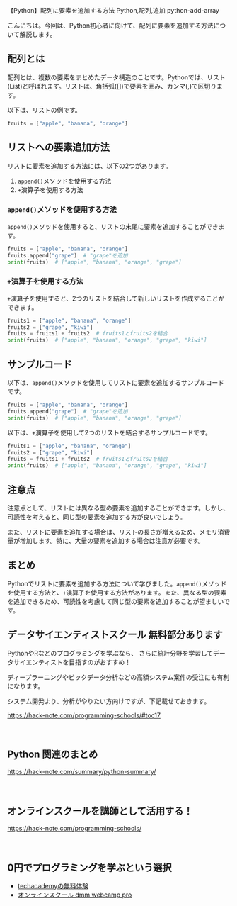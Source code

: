 【Python】配列に要素を追加する方法
Python,配列,追加
python-add-array

こんにちは。今回は、Python初心者に向けて、配列に要素を追加する方法について解説します。

## 配列とは

配列とは、複数の要素をまとめたデータ構造のことです。Pythonでは、リスト(List)と呼ばれます。リストは、角括弧([])で要素を囲み、カンマ(,)で区切ります。

以下は、リストの例です。

```python
fruits = ["apple", "banana", "orange"]
```

## リストへの要素追加方法

リストに要素を追加する方法には、以下の2つがあります。

1. `append()`メソッドを使用する方法
2. `+`演算子を使用する方法

### `append()`メソッドを使用する方法

`append()`メソッドを使用すると、リストの末尾に要素を追加することができます。

```python
fruits = ["apple", "banana", "orange"]
fruits.append("grape")  # "grape"を追加
print(fruits)  # ["apple", "banana", "orange", "grape"]
```

### `+`演算子を使用する方法

`+`演算子を使用すると、2つのリストを結合して新しいリストを作成することができます。

```python
fruits1 = ["apple", "banana", "orange"]
fruits2 = ["grape", "kiwi"]
fruits = fruits1 + fruits2  # fruits1とfruits2を結合
print(fruits)  # ["apple", "banana", "orange", "grape", "kiwi"]
```

## サンプルコード

以下は、`append()`メソッドを使用してリストに要素を追加するサンプルコードです。

```python
fruits = ["apple", "banana", "orange"]
fruits.append("grape")  # "grape"を追加
print(fruits)  # ["apple", "banana", "orange", "grape"]
```

以下は、`+`演算子を使用して2つのリストを結合するサンプルコードです。

```python
fruits1 = ["apple", "banana", "orange"]
fruits2 = ["grape", "kiwi"]
fruits = fruits1 + fruits2  # fruits1とfruits2を結合
print(fruits)  # ["apple", "banana", "orange", "grape", "kiwi"]
```

## 注意点

注意点として、リストには異なる型の要素を追加することができます。しかし、可読性を考えると、同じ型の要素を追加する方が良いでしょう。

また、リストに要素を追加する場合は、リストの長さが増えるため、メモリ消費量が増加します。特に、大量の要素を追加する場合は注意が必要です。

## まとめ

Pythonでリストに要素を追加する方法について学びました。`append()`メソッドを使用する方法と、`+`演算子を使用する方法があります。また、異なる型の要素を追加できるため、可読性を考慮して同じ型の要素を追加することが望ましいです。

## データサイエンティストスクール 無料部分あります
PythonやRなどのプログラミングを学ぶなら、
さらに統計分野を学習してデータサイエンティストを目指すのがおすすめ！

ディープラーニングやビックデータ分析などの高額システム案件の受注にも有利になります。

システム開発より、分析がやりたい方向けですが、下記載せておきます。

https://hack-note.com/programming-schools/#toc17

　

## Python 関連のまとめ
https://hack-note.com/summary/python-summary/

　

## オンラインスクールを講師として活用する！
https://hack-note.com/programming-schools/

　

## 0円でプログラミングを学ぶという選択
- [techacademyの無料体験](//af.moshimo.com/af/c/click?a_id=2612475&amp;p_id=1555&amp;pc_id=2816&amp;pl_id=22706&amp;url=https%3a%2f%2ftechacademy.jp%2fhtmlcss-trial%3futm_source%3dmoshimo%26utm_medium%3daffiliate%26utm_campaign%3dtextad)
- [オンラインスクール dmm webcamp pro](//af.moshimo.com/af/c/click?a_id=2612482&amp;p_id=1363&amp;pc_id=2297&amp;pl_id=39999&amp;guid=on)


 
